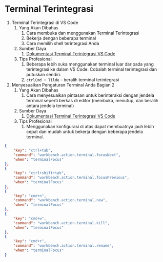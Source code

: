# Terminal Terintegrasi

1. Terminal Terintegrasi di VS Code
    1. Yang Akan Dibahas
        1. Cara membuka dan menggunakan Terminal Terintegrasi
        2. Bekerja dengan beberapa terminal
        3. Cara memilih shell terintegrasi Anda
    2. Sumber Daya
        1. [Dokumentasi Terminal Terintegrasi VS Code](https://code.visualstudio.com/docs/editor/integrated-terminal)
    3. Tips Profesional
        1. Beberapa lebih suka menggunakan terminal luar daripada yang terintegrasi ke dalam VS Code. Cobalah terminal terintegrasi dan putuskan sendiri.
        2. `ctrlCmd + Tilde` – beralih terminal terintegrasi
2. Menyesuaikan Pengaturan Terminal Anda Bagian 2
    1. Yang Akan Dibahas
        1. Cara menyesuaikan pintasan untuk berinteraksi dengan jendela terminal seperti berkas di editor (membuka, menutup, dan beralih antara jendela terminal)
    2. Sumber Daya
        1. [Dokumentasi Terminal Terintegrasi VS Code](https://code.visualstudio.com/docs/editor/integrated-terminal)
    3. Tips Profesional
        1. Menggunakan konfigurasi di atas dapat membuatnya jauh lebih cepat dan mudah untuk bekerja dengan beberapa jendela terminal. 

```json
{
    "key": "ctrl+tab",
    "command": "workbench.action.terminal.focusNext",
    "when": "terminalFocus"
},
{
    "key": "ctrl+shift+tab",
    "command": "workbench.action.terminal.focusPrevious",
    "when": "terminalFocus"
},
{
    "key": "cmd+n",
    "command": "workbench.action.terminal.new",
    "when": "terminalFocus"
},
{
    "key": "cmd+w",
    "command": "workbench.action.terminal.kill",
    "when": "terminalFocus"
},
{
    "key": "cmd+r",
    "command": "workbench.action.terminal.rename",
    "when": "terminalFocus"
}
```